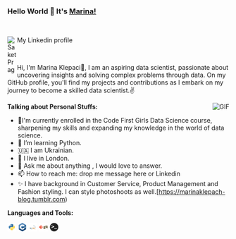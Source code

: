 
### Hello World 👋 It's [Marina!](https://github.com/MaryKlgitHub)

<br/>

My Linkedin profile
<a href="https://www.linkedin.com/in/marinaklepaci/">
<img align="left" alt="Saket Prag" width="22px" src="https://cdn.jsdelivr.net/npm/simple-icons@v3/icons/linkedin.svg" />
</a>
<br />

<br />

Hi, I'm Marina Klepaci🙌, I am an aspiring data scientist, passionate about uncovering insights and solving complex problems through data. On my GitHub profile, you'll find my projects and contributions as I embark on my journey to become a skilled data scientist.✌


<img align="right" alt="GIF" src="https://media.giphy.com/media/USV0ym3bVWQJJmNu3N/giphy.gif" />


**Talking about Personal Stuffs:**

- 🔭I'm currently enrolled in the Code First Girls Data Science course, sharpening my skills and expanding my knowledge in the world of data science.
- 🌱 I’m learning Python.
- 🇺🇦 I am Ukrainian.
- 🏴󠁧󠁢󠁥󠁮󠁧󠁿 I live in London.
- 💬 Ask me about anything , I would love to answer.
- 📫 How to reach me: drop me message here or Linkedin
- ✨ I have background in Customer Service, Product Management and Fashion styling. I can style photoshoots as well.[https://marinaklepach-blog.tumblr.com)


**Languages and Tools:**


<code><img height="20" src="https://raw.githubusercontent.com/github/explore/80688e429a7d4ef2fca1e82350fe8e3517d3494d/topics/python/python.png"></code>
<code><img height="20" src="https://raw.githubusercontent.com/github/explore/80688e429a7d4ef2fca1e82350fe8e3517d3494d/topics/cpp/cpp.png"></code>
<code><img height="20" src="https://raw.githubusercontent.com/github/explore/80688e429a7d4ef2fca1e82350fe8e3517d3494d/topics/mysql/mysql.png"></code>
<code><img height="20" src="https://raw.githubusercontent.com/github/explore/80688e429a7d4ef2fca1e82350fe8e3517d3494d/topics/git/git.png"></code>
<code><img height="20" src="https://raw.githubusercontent.com/github/explore/80688e429a7d4ef2fca1e82350fe8e3517d3494d/topics/terminal/terminal.png"></code>

